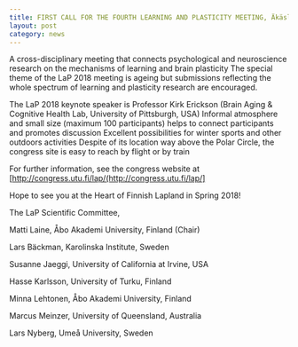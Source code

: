 ```yaml
---
title: FIRST CALL FOR THE FOURTH LEARNING AND PLASTICITY MEETING, Äkäslompolo, Finland, April 8-11, 2018 
layout: post
category: news
---
```


A cross-disciplinary meeting that connects psychological and neuroscience research on the mechanisms of learning and brain plasticity
The special theme of the LaP 2018 meeting is ageing but submissions reflecting the whole spectrum of learning and plasticity research are encouraged.

The LaP 2018 keynote speaker is Professor Kirk Erickson (Brain Aging & Cognitive Health Lab, University of Pittsburgh, USA)
Informal atmosphere and small size (maximum 100 participants) helps to connect participants and promotes discussion
Excellent possibilities for winter sports and other outdoors activities
Despite of its location way above the Polar Circle, the congress site is easy to reach by flight or by train

For further information, see the congress website at [http://congress.utu.fi/lap/(http://congress.utu.fi/lap/]


Hope to see you at the Heart of Finnish Lapland in Spring 2018!


The LaP Scientific Committee,


Matti Laine, Åbo Akademi University, Finland (Chair)

Lars Bäckman, Karolinska Institute, Sweden

Susanne Jaeggi, University of California at Irvine, USA

Hasse Karlsson, University of Turku, Finland

Minna Lehtonen, Åbo Akademi University, Finland

Marcus Meinzer, University of Queensland, Australia

Lars Nyberg, Umeå University, Sweden 
